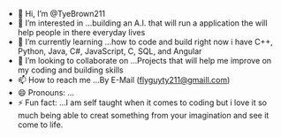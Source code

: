- 👋 Hi, I’m @TyeBrown211
- 👀 I’m interested in ...building an A.I. that will run a application the will help people in there everyday lives
- 🌱 I’m currently learning ...how to code and build right now i have C++, Python, Java, C#, JavaScript, C, SQL, and Angular
- 💞️ I’m looking to collaborate on ...Projects that will help me improve on my coding and building skills
- 📫 How to reach me ...By E-Mail (flyguyty211@gmaill.com) 
- 😄 Pronouns: ...
- ⚡ Fun fact: ...I am self taught when it comes to coding but i love it so much being able to creat something from your imagination and see it come to life.

<!---
TyeBrown211/TyeBrown211 is a ✨ special ✨ repository because its `README.md` (this file) appears on your GitHub profile.
You can click the Preview link to take a look at your changes.
--->
